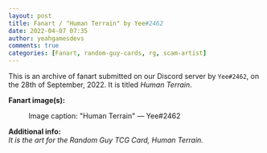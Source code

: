 ```yaml
---
layout: post
title: Fanart / "Human Terrain" by Yee#2462
date: 2022-04-07 07:35
author: yeahgamesdevs
comments: true
categories: [Fanart, random-guy-cards, rg, scam-artist]
---
```

<!-- wp:paragraph -->
<p>This is an archive of fanart submitted on our Discord server by <code>Yee#2462</code>, on the 28th of September, 2022. It is titled <em>Human Terrain</em>.</p>
<!-- /wp:paragraph -->

<!-- wp:paragraph -->
<p><strong>Fanart image(s):</strong></p>
<!-- /wp:paragraph -->

<!-- wp:image {"sizeSlug":"large","linkDestination":"none"} -->
<figure class="wp-block-image size-large"><img src="https://media.discordapp.net/attachments/892177662230016060/892513185578483712/unknown.png?width=194&amp;height=257" alt="" /><figcaption>Image caption: "Human Terrain" — Yee#2462</figcaption></figure>
<!-- /wp:image -->

<!-- wp:paragraph -->
<p><strong>Additional info:</strong><br><em>It is the art for the Random Guy TCG Card, Human Terrain.</em></p>
<!-- /wp:paragraph -->
